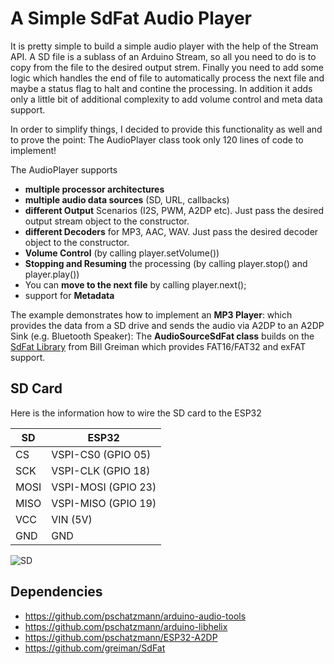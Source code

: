 # A Simple SdFat Audio Player

It is pretty simple to build a simple audio player with the help of the Stream API. A SD file is a sublass of an Arduino Stream, so all you need to do is to copy from the file to the desired output strem. Finally you need to add some logic which handles the end of file to automatically process the next file and maybe a status flag to halt and contine the processing. In addition it adds only a little bit of additional complexity to add volume control and meta data support.

In order to simplify things, I decided to provide this functionality as well and to prove the point: The AudioPlayer class took only 120 lines of code to implement!

The AudioPlayer supports 

- __multiple processor architectures__
- __multiple audio data sources__ (SD, URL, callbacks)
- __different Output__ Scenarios (I2S, PWM, A2DP etc). Just pass the desired output stream object to the constructor.
- __different Decoders__ for MP3, AAC, WAV. Just pass the desired decoder object to the constructor.
- __Volume Control__ (by calling player.setVolume())
- __Stopping and Resuming__ the processing (by calling player.stop() and player.play())
- You can __move to the next file__ by calling player.next();
- support for __Metadata__

The example demonstrates how to implement an __MP3 Player__: which provides the data from a SD drive and sends the audio via A2DP to an A2DP Sink (e.g. Bluetooth Speaker): The __AudioSourceSdFat class__ builds on the [SdFat Library](https://github.com/greiman/SdFat) from Bill Greiman which provides FAT16/FAT32 and exFAT support. 

## SD Card

Here is the information how to wire the SD card to the ESP32

| SD    | ESP32 
|-------|-----------------------
| CS    | VSPI-CS0 (GPIO 05) 
| SCK   | VSPI-CLK (GPIO 18) 
| MOSI  | VSPI-MOSI (GPIO 23) 
| MISO  | VSPI-MISO (GPIO 19) 
| VCC   | VIN (5V) 
| GND   | GND 

![SD](https://www.pschatzmann.ch/wp-content/uploads/2021/04/sd-module.jpeg)


## Dependencies

- https://github.com/pschatzmann/arduino-audio-tools
- https://github.com/pschatzmann/arduino-libhelix
- https://github.com/pschatzmann/ESP32-A2DP
- https://github.com/greiman/SdFat
